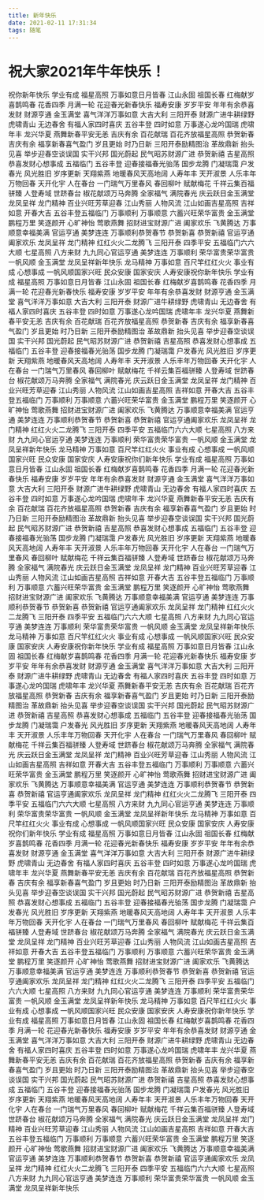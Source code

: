 ```yaml
---
title: 新年快乐
date: 2021-02-11 17:31:34
tags: 随笔
---
```


# 祝大家2021年牛年快乐！

祝你新年快乐 学业有成 福星高照 万事如意日月皆春 江山永固 祖国长春 红梅献岁喜鹊鸣春 花香四季 月满一轮 花迎春光新春快乐 福寿安康 岁岁平安 年年有余恭喜发财 财源亨通 金玉满堂 喜气洋洋万事如意 大吉大利 三阳开泰 财源广进牛耕绿野 虎啸青山 无边春舍 有福人家四时喜庆 五谷丰登 四时如意 万事遂心龙吟国瑞 虎啸年丰 龙兴华夏 燕舞新春平安无恙 吉庆有余 百花献瑞 百花齐放福星高照 恭贺新春 吉庆有余 福享新春喜气盈门 岁且更始 时乃日新 三阳开泰励精图治 革故鼎新 抬头见喜 举步迎春空谈误国 实干兴邦 国光蔚起 民气昭苏财源广进 恭贺新禧 吉星高照 恭喜发财心想事成 五福临门 五谷丰登 迎春接福春光骀荡 国步龙腾 门凝瑞霭 户发春光
风光胜旧 岁序更新 天翔紫燕 地暖春风天高地阔 人寿年丰 天开淑景 人乐丰年万物回春 天开化宇 人在春台 一门瑞气万里春风 春回柳叶 赋献梅花 千祥云集百福骈臻 人登寿域 世跻春台 椒花献颂万马奔腾 全家福气 满院春光 庆云跃日金玉满堂 龙凤呈祥 龙门精神 百业兴旺芳草迎春 江山秀丽 人物风流 江山如画吉星高照 吉祥如意 开春大吉 五谷丰登五福临门 万事顺利 万事顺意 六蓄兴旺荣华富贵 金玉满堂 鹏程万里 笑逐颜开 心旷神怡 莺歌燕舞 招财进宝财源广进 阖家欢乐 飞黄腾达 万事顺意幸福美满 官运亨通 美梦连连 万事顺利恭贺春节 恭贺新喜 恭贺新禧 官运亨通阖家欢乐 龙凤呈祥 龙门精神 红红火火二龙腾飞 三阳开泰 四季平安 五福临门六六大顺 七星高照 八方来财 九九同心官运亨通 美梦连连 万事顺利 荣华富贵荣华富贵 一帆风顺 金玉满堂 龙凤呈祥新年快乐 龙马精神 万事如意 百尺竿红红火火 事业有成 心想事成 一帆风顺国家兴旺 民众安康 国家安庆 人寿安康祝你新年快乐 学业有成 福星高照 万事如意日月皆春 江山永固 祖国长春 红梅献岁喜鹊鸣春 花香四季 月满一轮 花迎春光新春快乐 福寿安康 岁岁平安 年年有余恭喜发财 财源亨通 金玉满堂 喜气洋洋万事如意 大吉大利 三阳开泰 财源广进牛耕绿野 虎啸青山 无边春舍 有福人家四时喜庆 五谷丰登 四时如意 万事遂心龙吟国瑞 虎啸年丰 龙兴华夏 燕舞新春平安无恙 吉庆有余 百花献瑞 百花齐放福星高照 恭贺新春 吉庆有余 福享新春喜气盈门 岁且更始 时乃日新 三阳开泰励精图治 革故鼎新 抬头见喜 举步迎春空谈误国 实干兴邦 国光蔚起 民气昭苏财源广进 恭贺新禧 吉星高照 恭喜发财心想事成 五福临门 五谷丰登 迎春接福春光骀荡 国步龙腾 门凝瑞霭 户发春光
风光胜旧 岁序更新 天翔紫燕 地暖春风天高地阔 人寿年丰 天开淑景 人乐丰年万物回春 天开化宇 人在春台 一门瑞气万里春风 春回柳叶 赋献梅花 千祥云集百福骈臻 人登寿域 世跻春台 椒花献颂万马奔腾 全家福气 满院春光 庆云跃日金玉满堂 龙凤呈祥 龙门精神 百业兴旺芳草迎春 江山秀丽 人物风流 江山如画吉星高照 吉祥如意 开春大吉 五谷丰登五福临门 万事顺利 万事顺意 六蓄兴旺荣华富贵 金玉满堂 鹏程万里 笑逐颜开 心旷神怡 莺歌燕舞 招财进宝财源广进 阖家欢乐 飞黄腾达 万事顺意幸福美满 官运亨通 美梦连连 万事顺利恭贺春节 恭贺新喜 恭贺新禧 官运亨通阖家欢乐 龙凤呈祥 龙门精神 红红火火二龙腾飞 三阳开泰 四季平安 五福临门六六大顺 七星高照 八方来财 九九同心官运亨通 美梦连连 万事顺利 荣华富贵荣华富贵 一帆风顺 金玉满堂 龙凤呈祥新年快乐 龙马精神 万事如意 百尺竿红红火火 事业有成 心想事成 一帆风顺国家兴旺 民众安康 国家安庆 人寿安康祝你们新年快乐 学业有成 福星高照 万事如意日月皆春 江山永固 祖国长春 红梅献岁喜鹊鸣春 花香四季 月满一轮 花迎春光新春快乐 福寿安康 岁岁平安 年年有余恭喜发财 财源亨通 金玉满堂 喜气洋洋万事如意 大吉大利 三阳开泰 财源广进牛耕绿野 虎啸青山 无边春舍 有福人家四时喜庆 五谷丰登 四时如意 万事遂心龙吟国瑞 虎啸年丰 龙兴华夏 燕舞新春平安无恙 吉庆有余 百花献瑞 百花齐放福星高照 恭贺新春 吉庆有余 福享新春喜气盈门 岁且更始 时乃日新 三阳开泰励精图治 革故鼎新 抬头见喜 举步迎春空谈误国 实干兴邦 国光蔚起 民气昭苏财源广进 恭贺新禧 吉星高照 恭喜发财心想事成 五福临门 五谷丰登 迎春接福春光骀荡 国步龙腾 门凝瑞霭 户发春光
风光胜旧 岁序更新 天翔紫燕 地暖春风天高地阔 人寿年丰 天开淑景 人乐丰年万物回春 天开化宇 人在春台 一门瑞气万里春风 春回柳叶 赋献梅花 千祥云集百福骈臻 人登寿域 世跻春台 椒花献颂万马奔腾 全家福气 满院春光 庆云跃日金玉满堂 龙凤呈祥 龙门精神 百业兴旺芳草迎春 江山秀丽 人物风流 江山如画吉星高照 吉祥如意 开春大吉 五谷丰登五福临门 万事顺利 万事顺意 六蓄兴旺荣华富贵 金玉满堂 鹏程万里 笑逐颜开 心旷神怡 莺歌燕舞 招财进宝财源广进 阖家欢乐 飞黄腾达 万事顺意幸福美满 官运亨通 美梦连连 万事顺利恭贺春节 恭贺新喜 恭贺新禧 官运亨通阖家欢乐 龙凤呈祥 龙门精神 红红火火二龙腾飞 三阳开泰 四季平安 五福临门六六大顺 七星高照 八方来财 九九同心官运亨通 美梦连连 万事顺利 荣华富贵荣华富贵 一帆风顺 金玉满堂 龙凤呈祥新年快乐 龙马精神 万事如意 百尺竿红红火火 事业有成 心想事成 一帆风顺国家兴旺 民众安康 国家安庆 人寿安康祝你新年快乐 学业有成 福星高照 万事如意日月皆春 江山永固 祖国长春 红梅献岁喜鹊鸣春 花香四季 月满一轮 花迎春光新春快乐 福寿安康 岁岁平安 年年有余恭喜发财 财源亨通 金玉满堂 喜气洋洋万事如意 大吉大利 三阳开泰 财源广进牛耕绿野 虎啸青山 无边春舍 有福人家四时喜庆 五谷丰登 四时如意 万事遂心龙吟国瑞 虎啸年丰 龙兴华夏 燕舞新春平安无恙 吉庆有余 百花献瑞 百花齐放福星高照 恭贺新春 吉庆有余 福享新春喜气盈门 岁且更始 时乃日新 三阳开泰励精图治 革故鼎新 抬头见喜 举步迎春空谈误国 实干兴邦 国光蔚起 民气昭苏财源广进 恭贺新禧 吉星高照 恭喜发财心想事成 五福临门 五谷丰登 迎春接福春光骀荡 国步龙腾 门凝瑞霭 户发春光
风光胜旧 岁序更新 天翔紫燕 地暖春风天高地阔 人寿年丰 天开淑景 人乐丰年万物回春 天开化宇 人在春台 一门瑞气万里春风 春回柳叶 赋献梅花 千祥云集百福骈臻 人登寿域 世跻春台 椒花献颂万马奔腾 全家福气 满院春光 庆云跃日金玉满堂 龙凤呈祥 龙门精神 百业兴旺芳草迎春 江山秀丽 人物风流 江山如画吉星高照 吉祥如意 开春大吉 五谷丰登五福临门 万事顺利 万事顺意 六蓄兴旺荣华富贵 金玉满堂 鹏程万里 笑逐颜开 心旷神怡 莺歌燕舞 招财进宝财源广进 阖家欢乐 飞黄腾达 万事顺意幸福美满 官运亨通 美梦连连 万事顺利恭贺春节 恭贺新喜 恭贺新禧 官运亨通阖家欢乐 龙凤呈祥 龙门精神 红红火火二龙腾飞 三阳开泰 四季平安 五福临门六六大顺 七星高照 八方来财 九九同心官运亨通 美梦连连 万事顺利 荣华富贵荣华富贵 一帆风顺 金玉满堂 龙凤呈祥新年快乐 龙马精神 万事如意 百尺竿红红火火 事业有成 心想事成 一帆风顺国家兴旺 民众安康 国家安庆 人寿安康祝你们新年快乐 学业有成 福星高照 万事如意日月皆春 江山永固 祖国长春 红梅献岁喜鹊鸣春 花香四季 月满一轮 花迎春光新春快乐 福寿安康 岁岁平安 年年有余恭喜发财 财源亨通 金玉满堂 喜气洋洋万事如意 大吉大利 三阳开泰 财源广进牛耕绿野 虎啸青山 无边春舍 有福人家四时喜庆 五谷丰登 四时如意 万事遂心龙吟国瑞 虎啸年丰 龙兴华夏 燕舞新春平安无恙 吉庆有余 百花献瑞 百花齐放福星高照 恭贺新春 吉庆有余 福享新春喜气盈门 岁且更始 时乃日新 三阳开泰励精图治 革故鼎新 抬头见喜 举步迎春空谈误国 实干兴邦 国光蔚起 民气昭苏财源广进 恭贺新禧 吉星高照 恭喜发财心想事成 五福临门 五谷丰登 迎春接福春光骀荡 国步龙腾 门凝瑞霭 户发春光
风光胜旧 岁序更新 天翔紫燕 地暖春风天高地阔 人寿年丰 天开淑景 人乐丰年万物回春 天开化宇 人在春台 一门瑞气万里春风 春回柳叶 赋献梅花 千祥云集百福骈臻 人登寿域 世跻春台 椒花献颂万马奔腾 全家福气 满院春光 庆云跃日金玉满堂 龙凤呈祥 龙门精神 百业兴旺芳草迎春 江山秀丽 人物风流 江山如画吉星高照 吉祥如意 开春大吉 五谷丰登五福临门 万事顺利 万事顺意 六蓄兴旺荣华富贵 金玉满堂 鹏程万里 笑逐颜开 心旷神怡 莺歌燕舞 招财进宝财源广进 阖家欢乐 飞黄腾达 万事顺意幸福美满 官运亨通 美梦连连 万事顺利恭贺春节 恭贺新喜 恭贺新禧 官运亨通阖家欢乐 龙凤呈祥 龙门精神 红红火火二龙腾飞 三阳开泰 四季平安 五福临门六六大顺 七星高照 八方来财 九九同心官运亨通 美梦连连 万事顺利 荣华富贵荣华富贵 一帆风顺 金玉满堂 龙凤呈祥新年快乐 龙马精神 万事如意 百尺竿红红火火 事业有成 心想事成 一帆风顺国家兴旺 民众安康 国家安庆 人寿安康祝你新年快乐 学业有成 福星高照 万事如意日月皆春 江山永固 祖国长春 红梅献岁喜鹊鸣春 花香四季 月满一轮 花迎春光新春快乐 福寿安康 岁岁平安 年年有余恭喜发财 财源亨通 金玉满堂 喜气洋洋万事如意 大吉大利 三阳开泰 财源广进牛耕绿野 虎啸青山 无边春舍 有福人家四时喜庆 五谷丰登 四时如意 万事遂心龙吟国瑞 虎啸年丰 龙兴华夏 燕舞新春平安无恙 吉庆有余 百花献瑞 百花齐放福星高照 恭贺新春 吉庆有余 福享新春喜气盈门 岁且更始 时乃日新 三阳开泰励精图治 革故鼎新 抬头见喜 举步迎春空谈误国 实干兴邦 国光蔚起 民气昭苏财源广进 恭贺新禧 吉星高照 恭喜发财心想事成 五福临门 五谷丰登 迎春接福春光骀荡 国步龙腾 门凝瑞霭 户发春光
风光胜旧 岁序更新 天翔紫燕 地暖春风天高地阔 人寿年丰 天开淑景 人乐丰年万物回春 天开化宇 人在春台 一门瑞气万里春风 春回柳叶 赋献梅花 千祥云集百福骈臻 人登寿域 世跻春台 椒花献颂万马奔腾 全家福气 满院春光 庆云跃日金玉满堂 龙凤呈祥 龙门精神 百业兴旺芳草迎春 江山秀丽 人物风流 江山如画吉星高照 吉祥如意 开春大吉 五谷丰登五福临门 万事顺利 万事顺意 六蓄兴旺荣华富贵 金玉满堂 鹏程万里 笑逐颜开 心旷神怡 莺歌燕舞 招财进宝财源广进 阖家欢乐 飞黄腾达 万事顺意幸福美满 官运亨通 美梦连连 万事顺利恭贺春节 恭贺新喜 恭贺新禧 官运亨通阖家欢乐 龙凤呈祥 龙门精神 红红火火二龙腾飞 三阳开泰 四季平安 五福临门六六大顺 七星高照 八方来财 九九同心官运亨通 美梦连连 万事顺利 荣华富贵荣华富贵 一帆风顺 金玉满堂 龙凤呈祥新年快乐 